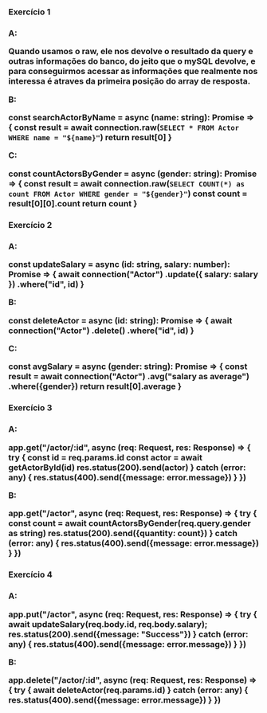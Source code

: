 <h3>Exercício 1<h3>

A: 

Quando usamos o raw, ele nos devolve o resultado da query e outras informações do banco, do jeito que o mySQL devolve, e para conseguirmos acessar as informações que realmente nos interessa é atraves da primeira posição do array de resposta.

B:

const searchActorByName = async (name: string): Promise<any> => {
  const result = await connection.raw(`
    SELECT * FROM Actor WHERE name = "${name}"
  `)
  return result[0]
}

C:

const countActorsByGender = async (gender: string): Promise<any> => {
  const result = await connection.raw(`
    SELECT COUNT(*) as count FROM Actor WHERE gender = "${gender}"
  `)
  const count = result[0][0].count
  return count
}

<h3>Exercício 2<h3>

A:

const updateSalary = async (id: string, salary: number): Promise<any> => {
  await connection("Actor")
    .update({
      salary: salary
    })
    .where("id", id)
}

B:

const deleteActor = async (id: string): Promise<void> => {
  await connection("Actor")
    .delete()
    .where("id", id)
}

C:

const avgSalary = async (gender: string): Promise<any> => {
  const result = await connection("Actor")
    .avg("salary as average")
    .where({gender})
    return result[0].average
}

<h3>Exercício 3<h3>

A:

app.get("/actor/:id", async (req: Request, res: Response) => {
  try {
    const id = req.params.id
    const actor = await getActorById(id)
    res.status(200).send(actor)
  } catch (error: any) {
      res.status(400).send({message: error.message})
  }
})

B:

app.get("/actor", async (req: Request, res: Response) => {
  try {
    const count = await countActorsByGender(req.query.gender as string)
    res.status(200).send({quantity: count})
  } catch (error: any) {
      res.status(400).send({message: error.message})
  }
})

<h3>Exercício 4<h3>

A:

app.put("/actor", async (req: Request, res: Response) => {
  try {
    await updateSalary(req.body.id, req.body.salary);
    res.status(200).send({message: "Success"})
  } catch (error: any) {
      res.status(400).send({message: error.message})
  }
})

B:

app.delete("/actor/:id", async (req: Request, res: Response) => {
  try {
    await deleteActor(req.params.id)
  } catch (error: any) {
      res.status(400).send({message: error.message})
  }
})